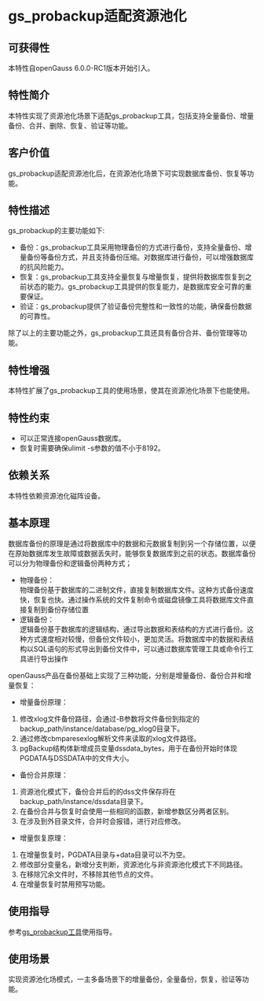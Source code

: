 # gs_probackup适配资源池化

## 可获得性<a name="section15406143204715"></a>

本特性自openGauss 6.0.0-RC1版本开始引入。

## 特性简介<a name="section740615433477"></a>

本特性实现了资源池化场景下适配gs_probackup工具，包括支持全量备份、增量备份、合并、删除、恢复、验证等功能。

## 客户价值<a name="section13406743164715"></a>

gs_probackup适配资源池化后，在资源池化场景下可实现数据库备份、恢复等功能。

## 特性描述<a name="section16406154310471"></a>

gs_probackup的主要功能如下:

-   备份：gs_probackup工具采用物理备份的方式进行备份，支持全量备份、增量备份等备份方式，并且支持备份压缩。对数据库进行备份，可以增强数据库的抗风险能力。
-   恢复：gs_probackup工具支持全量恢复与增量恢复，提供将数据库恢复到之前状态的能力。gs_probackup工具提供的恢复能力，是数据库安全可靠的重要保证。
-   验证：gs_probackup提供了验证备份完整性和一致性的功能，确保备份数据的可靠性。

除了以上的主要功能之外，gs_probackup工具还具有备份合并、备份管理等功能。

## 特性增强<a name="section1340684315478"></a>

本特性扩展了gs_probackup工具的使用场景，使其在资源池化场景下也能使用。

## 特性约束<a name="section06531946143616"></a>

-   可以正常连接openGauss数据库。
-   恢复时需要确保ulimit -s参数的值不小于8192。

## 依赖关系<a name="section8406643144716"></a>

本特性依赖资源池化磁阵设备。

## 基本原理
‌数据库备份的原理是通过将数据库中的数据和元数据复制到另一个存储位置，以便在原始数据库发生故障或数据丢失时，能够恢复数据库到之前的状态。‌数据库备份可以分为物理备份和逻辑备份两种方式；
-   物理备份：  
物理备份基于数据库的二进制文件，直接复制数据库文件。这种方式备份速度快，恢复也快。通过操作系统的文件复制命令或磁盘镜像工具将数据库文件直接复制到备份存储位置
-   逻辑备份：  
逻辑备份基于数据库的逻辑结构，通过导出数据和表结构的方式进行备份。这种方式速度相对较慢，但备份文件较小，更加灵活。将数据库中的数据和表结构以SQL语句的形式导出到备份文件中，可以通过数据库管理工具或命令行工具进行导出操作  

openGauss产品在备份基础上实现了三种功能，分别是增量备份、备份合并和增量恢复： 
-   增量备份原理：  
1.  修改xlog文件备份路径，会通过-B参数将文件备份到指定的backup_path/instance/database/pg_xlog0目录下。  
2.  通过修改cbmparesexlog解析文件来读取的xlog文件路径。  
3.  pgBackup结构体新增成员变量dssdata_bytes，用于在备份开始时体现PGDATA与DSSDATA中的文件大小。
-   备份合并原理：  
1.  资源池化模式下，备份合并后的的dss文件保存将在backup_path/instance/dssdata目录下。
2.  在备份合并与恢复时会使用一些相同的函数，新增参数区分两者区别。
3.  在涉及到外目录文件，合并时会报错，进行对应修改。  
-   增量恢复原理：
1.  在增量恢复时，PGDATA目录与+data目录可以不为空。
2.  修改部分变量名，新增分支判断，资源池化与非资源池化模式下不同路径。
3.  在移除冗余文件时，不移除其他节点的文件。
4.  在增量恢复时禁用预写功能。

## 使用指导

参考[gs_probackup工具](../ToolandCommandReference/gs_probackup.md)使用指导。

## 使用场景
实现资源池化场模式，一主多备场景下的增量备份，全量备份，恢复，验证等功能。






